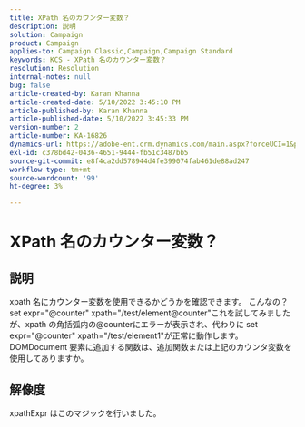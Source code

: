 ```yaml
---
title: XPath 名のカウンター変数？
description: 説明
solution: Campaign
product: Campaign
applies-to: Campaign Classic,Campaign,Campaign Standard
keywords: KCS - XPath 名のカウンター変数？
resolution: Resolution
internal-notes: null
bug: false
article-created-by: Karan Khanna
article-created-date: 5/10/2022 3:45:10 PM
article-published-by: Karan Khanna
article-published-date: 5/10/2022 3:45:33 PM
version-number: 2
article-number: KA-16826
dynamics-url: https://adobe-ent.crm.dynamics.com/main.aspx?forceUCI=1&pagetype=entityrecord&etn=knowledgearticle&id=c2fb652b-78d0-ec11-a7b5-00224809c556
exl-id: c378bd42-0436-4651-9444-fb51c3487bb5
source-git-commit: e8f4ca2dd578944d4fe399074fab461de88ad247
workflow-type: tm+mt
source-wordcount: '99'
ht-degree: 3%

---
```


# XPath 名のカウンター変数？

## 説明


xpath 名にカウンター変数を使用できるかどうかを確認できます。 こんなの？
 
set expr=&quot;@counter&quot; xpath=&quot;/test/element@counter&quot;これを試してみましたが、xpath の角括弧内の@counterにエラーが表示され、代わりに set expr=&quot;@counter&quot; xpath=&quot;/test/element1&quot;が正常に動作します。
 
DOMDocument 要素に追加する関数は、追加関数または上記のカウンタ変数を使用してありますか。


## 解像度


xpathExpr はこのマジックを行いました。

